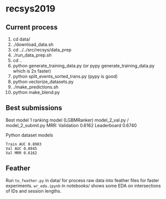 # recsys2019

Current process
---------------

1. cd data/
2. ./download_data.sh
3. cd ../../src/recsys/data_prep
4. ./run_data_prep.sh
5. cd ..
6. python generate_training_data.py (or pypy generate_training_data.py which is 2x faster)
7. python split_events_sorted_trans.py (pypy is good)
8. python vectorize_datasets.py
9. ./make_predictions.sh
10. python make_blend.py

Best submissions
---------------

Best model 1 ranking model (LGBMRanker) model_2_val.py / model_2_submit.py
MRR: Validation 0.6162 Leaderboard 0.6740

Python dataset models
```
Train AUC 0.8903
Val AUC 0.8845
Val MRR 0.6162
```

Feather
---------------

Run `to_feather.py` in data/ for process raw data into feather files for faster experiments.
`wr_eda.ipynb` in notebooks/ shows some EDA on intersections of IDs and session lengths.
